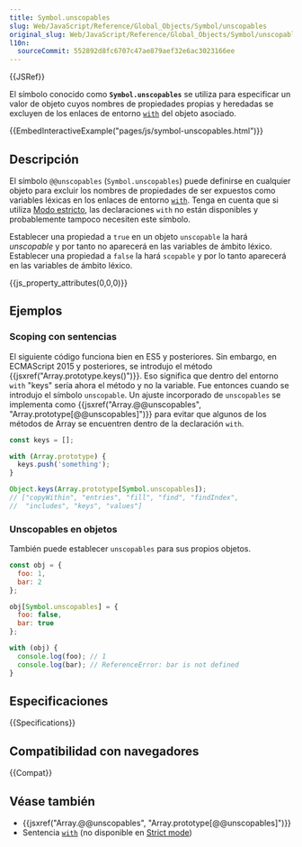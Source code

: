 ```yaml
---
title: Symbol.unscopables
slug: Web/JavaScript/Reference/Global_Objects/Symbol/unscopables
original_slug: Web/JavaScript/Reference/Global_Objects/Symbol/unscopables
l10n:
  sourceCommit: 552892d8fc6707c47ae879aef32e6ac3023166ee
---
```


{{JSRef}}

El símbolo conocido como **`Symbol.unscopables`** se utiliza para especificar un valor de objeto cuyos nombres de propiedades propias y heredadas se excluyen de los enlaces de entorno [`with`](/es/docs/Web/JavaScript/Reference/Statements/with) del objeto asociado.

{{EmbedInteractiveExample("pages/js/symbol-unscopables.html")}}

## Descripción

El símbolo `@@unscopables` (`Symbol.unscopables`) puede definirse en cualquier objeto para excluir los nombres de propiedades de ser expuestos como variables léxicas en los enlaces de entorno [`with`](/es/docs/Web/JavaScript/Reference/Statements/with). Tenga en cuenta que si utiliza [Modo estricto](/es/docs/Web/JavaScript/Reference/Strict_mode), las declaraciones `with` no están disponibles y probablemente tampoco necesiten este símbolo.

Establecer una propiedad a `true` en un objeto `unscopable` la hará _unscopable_ y por tanto no aparecerá en las variables de ámbito léxico. Establecer una propiedad a `false` la hará `scopable` y por lo tanto aparecerá en las variables de ámbito léxico.

{{js_property_attributes(0,0,0)}}

## Ejemplos

### Scoping con sentencias

El siguiente código funciona bien en ES5 y posteriores. Sin embargo, en ECMAScript 2015 y posteriores, se introdujo el método {{jsxref("Array.prototype.keys()")}}. Eso significa que dentro del entorno `with` "keys" sería ahora el método y no la variable. Fue entonces cuando se introdujo el símbolo `unscopable`. Un ajuste incorporado de `unscopables` se implementa como {{jsxref("Array.@@unscopables", "Array.prototype[@@unscopables]")}} para evitar que algunos de los métodos de Array se encuentren dentro de la declaración `with`.

```js
const keys = [];

with (Array.prototype) {
  keys.push('something');
}

Object.keys(Array.prototype[Symbol.unscopables]);
// ["copyWithin", "entries", "fill", "find", "findIndex",
//  "includes", "keys", "values"]
```

### Unscopables en objetos

También puede establecer `unscopables` para sus propios objetos.

```js
const obj = {
  foo: 1,
  bar: 2
};

obj[Symbol.unscopables] = {
  foo: false,
  bar: true
};

with (obj) {
  console.log(foo); // 1
  console.log(bar); // ReferenceError: bar is not defined
}
```

## Especificaciones

{{Specifications}}

## Compatibilidad con navegadores

{{Compat}}

## Véase también

- {{jsxref("Array.@@unscopables", "Array.prototype[@@unscopables]")}}
- Sentencia [`with`](/es/docs/Web/JavaScript/Reference/Statements/with) (no disponible en [Strict mode](/es/docs/Web/JavaScript/Reference/Strict_mode))
